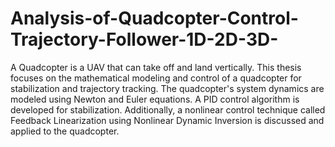 # Analysis-of-Quadcopter-Control-Trajectory-Follower-1D-2D-3D-
A Quadcopter is a UAV that can take off and land vertically. This thesis focuses on the mathematical modeling and control of a quadcopter for stabilization and trajectory tracking. The quadcopter's system dynamics are modeled using Newton and Euler equations. A PID control algorithm is developed for stabilization. Additionally, a nonlinear control technique called Feedback Linearization using Nonlinear Dynamic Inversion is discussed and applied to the quadcopter.

